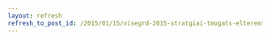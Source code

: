 ```yaml
---
layout: refresh
refresh_to_post_id: /2015/01/15/visegrd-2015-stratgiai-tmogats-elteremthet-ner
---
```

